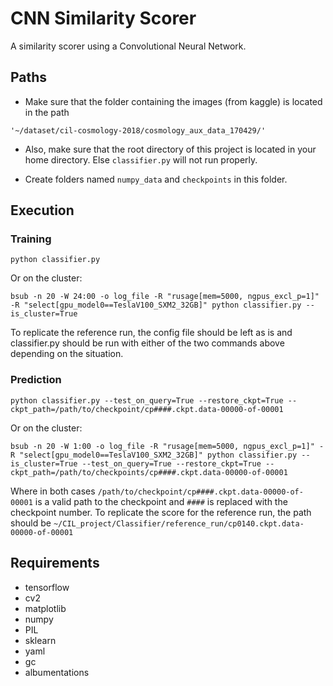 # CNN Similarity Scorer
A similarity scorer using a Convolutional Neural Network.

## Paths
- Make sure that the folder containing the images (from kaggle) is located in the path

```'~/dataset/cil-cosmology-2018/cosmology_aux_data_170429/'```

- Also, make sure that the root directory of this project is located in your home directory. Else ```classifier.py``` will not run properly.

- Create folders named ```numpy_data``` and ```checkpoints``` in this folder.


## Execution
### Training

```python classifier.py```

Or on the cluster:

```bsub -n 20 -W 24:00 -o log_file -R "rusage[mem=5000, ngpus_excl_p=1]" -R "select[gpu_model0==TeslaV100_SXM2_32GB]" python classifier.py --is_cluster=True```

To replicate the reference run, the config file should be left as is and classifier.py should be run with either of the two commands above depending on the situation.

### Prediction

```python classifier.py --test_on_query=True --restore_ckpt=True --ckpt_path=/path/to/checkpoint/cp####.ckpt.data-00000-of-00001```

Or on the cluster:

```bsub -n 20 -W 1:00 -o log_file -R "rusage[mem=5000, ngpus_excl_p=1]" -R "select[gpu_model0==TeslaV100_SXM2_32GB]" python classifier.py --is_cluster=True --test_on_query=True --restore_ckpt=True --ckpt_path=/path/to/checkpoints/cp####.ckpt.data-00000-of-00001```

Where in both cases ```/path/to/checkpoint/cp####.ckpt.data-00000-of-00001``` is a valid path to the checkpoint and ```####``` is replaced with the checkpoint number. To replicate the score for the reference run, the path should be ```~/CIL_project/Classifier/reference_run/cp0140.ckpt.data-00000-of-00001```

## Requirements

- tensorflow
- cv2
- matplotlib
- numpy
- PIL
- sklearn
- yaml
- gc
- albumentations